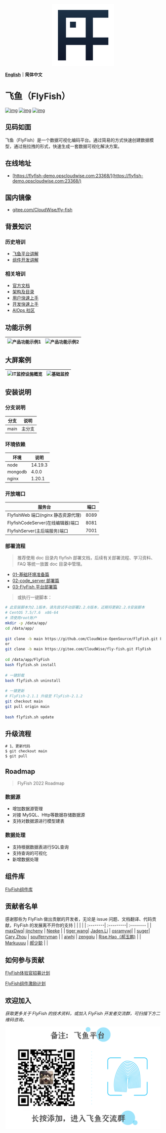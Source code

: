 <div align="center">
  <a href="https://github.com/CloudWise-OpenSource/FlyFish"><img src="./doc/images/FlyFish logo.png" alt="flyfish" /></a>
</div>

**[English](https://github.com/CloudWise-OpenSource/FlyFish/blob/main/README_EN.md)｜简体中文**

# 飞鱼（FlyFish）

[![img](https://camo.githubusercontent.com/b90fbf522edfb28cd12154150fae08fd89d4be956e644f327f369df43ef33bf0/68747470733a2f2f62616467656e2e6e65742f6769746875622f7072732f436c6f7564576973652d4f70656e536f757263652f466c7946697368)](https://github.com/CloudWise-OpenSource/FlyFish/pulls) [![img](https://camo.githubusercontent.com/4bf17723fd9a7438e40dda0d0f05c3ff85df8450605fbec58cf4643bb044ca49/68747470733a2f2f62616467656e2e6e65742f6769746875622f6c6963656e73652f436c6f7564576973652d4f70656e536f757263652f466c7946697368)](https://github.com/CloudWise-OpenSource/FlyFish/blob/main/LICENSE) [![img](https://camo.githubusercontent.com/1fb3e7fec903937186ee550f90f558bdf63575dc171251276c3335ff863d13cc/68747470733a2f2f62616467656e2e6e65742f6769746875622f72656c656173652f436c6f7564576973652d4f70656e536f757263652f466c7946697368)](https://github.com/CloudWise-OpenSource/FlyFish/releases)

## 见码如面

飞鱼（FlyFish）是一个数据可视化编码平台。通过简易的方式快速创建数据模型，通过拖拉拽的形式，快速生成一套数据可视化解决方案。

## 在线地址

- [https://flyfish-demo.opscloudwise.com:23368/](https://flyfish-demo.opscloudwise.com:23368/)

## 国内镜像

- [gitee.com/CloudWise/fly-fish](https://gitee.com/CloudWise/fly-fish)

## 背景知识

### 历史培训

- [飞鱼平台讲解](http://docs.aiops.cloudwise.com/zh/flyfish)
- [组件开发讲解](http://docs.aiops.cloudwise.com/zh/flyfish/component/develop.html)

### 相关培训

- [官方文档](http://docs.aiops.cloudwise.com/zh/flyfish)
- [架构及目录](http://docs.aiops.cloudwise.com/zh/flyfish/design/design2_1.html)
- [用户快速上手](http://docs.aiops.cloudwise.com/zh/flyfish/getting-started/)
- [开发快速上手](http://docs.aiops.cloudwise.com/zh/flyfish/component/basic.html)
- [AIOps 社区](https://www.cloudwise.ai/#/datalaker/dashboard)

## 功能示例
![产品功能示例1](./doc/images/产品功能示例1.gif)|![产品功能示例2](./doc/images/产品功能示例2.gif)
---|---

## 大屏案例
![IT监控设施概览](./doc/images/IT监控设施概览.gif)|![基础监控](./doc/images/基础监控.gif)
---|---


## 安装说明

### 分支说明

| 分支 | 说明   |
| ---- | ------ |
| main | 主分支 |

### 环境依赖

| 环境    | 说明    |
| ------- | ------- |
| node    | 14.19.3 |
| mongodb | 4.0.0   |
| nginx   | 1.20.1  |

### 开放端口

| 服务台                              | 端口 |
| ----------------------------------- | ---- |
| FlyfishWeb 端口(nginx 静态资源代理) | 8089 |
| FlyfishCodeServer(在线编辑器)端口   | 8081 |
| FlyfishServer(主后端服务)端口       | 7001 |

### 部署流程

> 推荐使用 doc 目录内 flyfish 部署文档，后续有关部署流程、学习资料、FAQ 等统一放置 doc 目录中管理。

- [01-基础环境准备篇](./doc/01-基础环境准备篇.md)
- [02-code_server 部署篇](./doc/02-code_server部署篇.md)
- [03-FlyFish 平台部署篇](./doc/03-FlyFish平台部署篇.md)

> 或执行一键脚本：

```bash
# 此安装脚本为2.1版本，请先尝试手动部署2.2.0版本，近期将更新2.2.0安装脚本
# CentOS 7.5/7.6  x86-64
# 须使用root账户
mkdir -p /data/app/
cd /data/app/

git clone -b main https://github.com/CloudWise-OpenSource/FlyFish.git FlyFish
or
git clone -b main https://gitee.com/CloudWise/fly-fish.git FlyFish

cd /data/app/FlyFish
bash flyfish.sh install

# 一键卸载
bash flyfish.sh uninstall

# 一键更新
# FlyFish-2.1.1 升级至 FlyFish-2.1.2
git checkout main
git pull origin main

bash flyfish.sh update
```

## 升级流程

```
# 1、更新代码
$ git checkout main
$ git pull
```

## Roadmap

> FlyFish 2022 Roadmap


### 数据源

- 增加数据源管理
- 对接 MySQL、Http等数据存储数据源
- 支持对数据源进行模型建表

### 数据处理

- 支持根据数据表进行SQL查询
- 支持查询的可视化
- 新增数据处理

## 组件库
[FlyFish组件库](https://github.com/CloudWise-OpenSource/FlyFishComponents)

## 贡献者名单

感谢那些为 FlyFish 做出贡献的开发者，无论是 issue 问题、文档翻译、代码贡献，FlyFish 的发展离不开你的支持
| | | |
| :--------| :---------| :-------- |
| [maxDwq](https://github.com/maxDwq)| [jincheny](https://github.com/jincheny) | [Neeke](https://github.com/Neeke) |
| [tiger wang](https://github.com/xiaohu12685)| [Jaden.Li](https://github.com/imjaden) | [osramywj](https://github.com/osramywj)|
| [suger](https://github.com/sssssssugar)| [Cary Zhou](https://github.com/YouYe) | [soulferryman](https://github.com/soulferryman) |
| [aiwhj](https://github.com/aiwhj) | [zengqiu](https://github.com/zengqiu) | [Rise.Hao（郝玉鹏)](https://github.com/RiseHao1029) |
| [Markuuuu](https://github.com/Markuuuu) | [郝少聪](https://github.com/laocong) | |


## 如何参与贡献
[FlyFish体验官招募计划](https://github.com/CloudWise-OpenSource/FlyFish/issues/131)

[FlyFish组件激励计划](https://github.com/CloudWise-OpenSource/FlyFishComponents/issues/7)

## 欢迎加入

_获取更多关于 FlyFish 的技术资料，或加入 FlyFish 开发者交流群，可扫描下方二维码咨询。_

<img src="./doc/images/Susie.png" width="550px"/>
